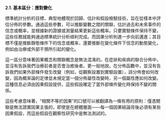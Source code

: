 
**2.1. 基本區分：應對變化**

標準統計分析的目標，典型地體現於回歸、估計和假設檢驗技術，旨在從樣本中評估分佈的參數。通過這些參數，可以推斷變數之間的關聯，估計過去和未來事件的信念或概率，並根據新的證據或測量結果更新這些概率。只要實驗條件保持不變，這些任務就能夠通過標準統計分析順利完成。而因果分析則進一步向前邁進；其目標不僅是推斷靜態條件下的信念或概率，還要推斷在變化條件下信念的動態變化，例如由治療或外部干預所引起的變化。

這一區分意味著因果概念和關聯概念是無法混淆的。在症狀和疾病的聯合分佈中，並沒有告訴我們治療前者是否會治癒後者。更一般地說，在分佈函數中，並沒有告訴我們如果外部條件發生改變（例如，從觀察設置到實驗設置），該分佈會如何改變，因為概率論的定律並未規定當一個分佈屬性改變時，另一個屬性應如何改變。這種信息必須由因果假設提供，這些假設確定了當外部條件變化時保持不變的關係。

這些考慮意味著，“相關不等於因果”的口號可以被翻譯為一條有用的原則：僅憑關聯是無法證實因果主張的，即使是在總體層面——每一個因果結論背後必須有某些因果假設，而這些假設在觀察性研究中是無法測試的。